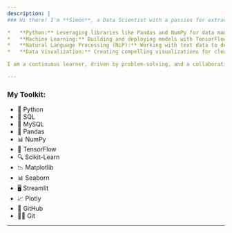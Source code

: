 ```yaml
---
description: |
### Hi there! I'm **Simón**, a Data Scientist with a passion for extracting actionable and strategically optimal insights from data. My expertise lies in:

*   **Python:** Leveraging libraries like Pandas and NumPy for data manipulation and analysis.
*   **Machine Learning:** Building and deploying models with TensorFlow/Keras and Scikit-Learn.
*   **Natural Language Processing (NLP):** Working with text data to derive valuable information.
*   **Data Visualization:** Creating compelling visualizations for clear communication of complex findings using Matplotlib, Seaborn, Plotly, and Streamlit.

I am a continuous learner, driven by problem-solving, and a collaborative team player.

---
```


### My Toolkit:

*   🐍 Python
*   💾 SQL
*   🐬 MySQL
*   🔢 Pandas
*   📊 NumPy
*   🤖 TensorFlow
*   🔍 Scikit-Learn
*   📉 Matplotlib
*   📊 Seaborn
*   🖥️ Streamlit
*   📈 Plotly
*   🧰 GitHub
*   🧑‍💻 Git

---
